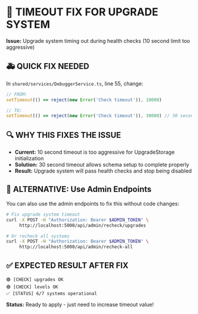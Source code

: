 # 🔧 TIMEOUT FIX FOR UPGRADE SYSTEM

**Issue:** Upgrade system timing out during health checks (10 second limit too aggressive)

## 🚑 QUICK FIX NEEDED

In `shared/services/DebuggerService.ts`, line 55, change:

```typescript
// FROM:
setTimeout(() => reject(new Error('Check timeout')), 10000)

// TO:
setTimeout(() => reject(new Error('Check timeout')), 30000) // 30 seconds
```

## 🔍 WHY THIS FIXES THE ISSUE

- **Current:** 10 second timeout is too aggressive for UpgradeStorage initialization
- **Solution:** 30 second timeout allows schema setup to complete properly  
- **Result:** Upgrade system will pass health checks and stop being disabled

## 🔄 ALTERNATIVE: Use Admin Endpoints

You can also use the admin endpoints to fix this without code changes:

```bash
# Fix upgrade system timeout
curl -X POST -H "Authorization: Bearer $ADMIN_TOKEN" \
     http://localhost:5000/api/admin/recheck/upgrades

# Or recheck all systems
curl -X POST -H "Authorization: Bearer $ADMIN_TOKEN" \
     http://localhost:5000/api/admin/recheck-all
```

## ✅ EXPECTED RESULT AFTER FIX

```
🟢 [CHECK] upgrades OK
🟢 [CHECK] levels OK 
✅ [STATUS] 6/7 systems operational
```

**Status:** Ready to apply - just need to increase timeout value!